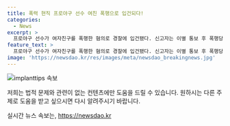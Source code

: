 ```yaml
---
title: 폭력 현직 프로야구 선수 여친 폭행으로 입건되다!
categories:
  - News
excerpt: >
  프로야구 선수가 여자친구를 폭행한 혐의로 경찰에 입건됐다. 신고자는 이별 통보 후 폭행당했다 주장했지만, 선수는 폭행을 부인하며 다툼은 있었지만 폭행은 없었다고 주장하고 있다. 경찰은 사건 경위 등을 조사할 예정이다. 폭로된 이야기 속의 숨겨진 진실을 추적하는 기사!
feature_text: >
  프로야구 선수가 여자친구를 폭행한 혐의로 경찰에 입건됐다. 신고자는 이별 통보 후 폭행당했다 주장했지만, 선수는 폭행을 부인하며 다툼은 있었지만 폭행은 없었다고 주장하고 있다. 경찰은 사건 경위 등을 조사할 예정이다. 폭로된 이야기 속의 숨겨진 진실을 추적하는 기사!
image: 'https://newsdao.kr/res/images/meta/newsdao_breakingnews.jpg'
---
```


<p><img src="https://newsdao.kr/res/images/meta/newsdao_breakingnews.jpg" alt="implanttips 속보" /></p>

<p>저희는 법적 문제와 관련이 없는 컨텐츠에만 도움을 드릴 수 있습니다. 원하시는 다른 주제로 도움을 받고 싶으시면 다시 알려주시기 바랍니다.</p>
실시간 뉴스 속보는, <a href="https://newsdao.kr" rel="dofollow">https://newsdao.kr</a>


